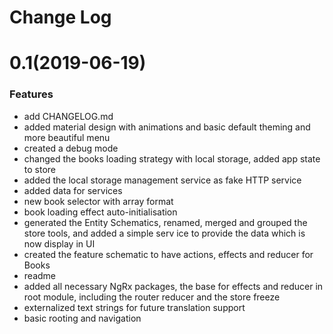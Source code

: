 # Change Log

<a name="0.1"></a>
# 0.1(2019-06-19)

### Features

* add CHANGELOG.md
* added material design with animations and basic default theming and more beautiful menu
* created a debug mode
* changed the books loading strategy with local storage, added app state to store
* added the local storage management service as fake HTTP service
* added data for services
* new book selector with array format
* book loading effect auto-initialisation
* generated the Entity Schematics, renamed, merged and grouped the store tools, and added a simple serv
ice to provide the data which is now display in UI
* created the feature schematic to have actions, effects and reducer for Books
* readme
* added all necessary NgRx packages, the base for effects and reducer in root module, including the router reducer and the store freeze
* externalized text strings for future translation support
* basic rooting and navigation
